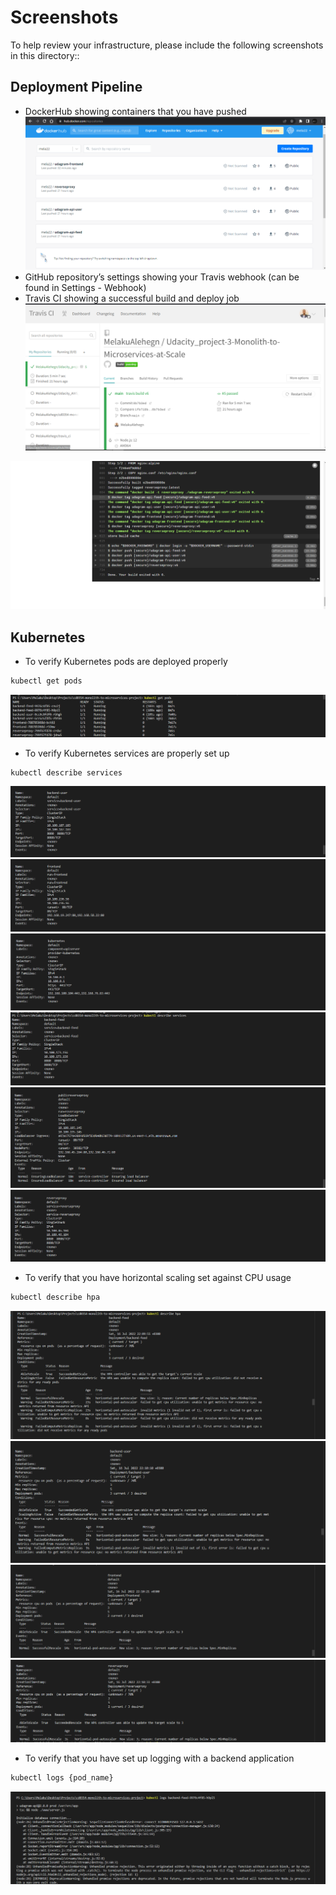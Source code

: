 # Screenshots
To help review your infrastructure, please include the following screenshots in this directory::

## Deployment Pipeline
* DockerHub showing containers that you have pushed
![Dockerhub](DockerhubFinala.PNG)
* GitHub repository’s settings showing your Travis webhook (can be found in Settings - Webhook)
* Travis CI showing a successful build and deploy job
![Travis success](travisbuildsuccess.PNG)

![Travisbuild](TravisCIbuiltandpush.PNG)

## Kubernetes
* To verify Kubernetes pods are deployed properly
```bash
kubectl get pods
```
![getpods](kbctlgetpods.PNG)
* To verify Kubernetes services are properly set up
```bash
kubectl describe services
```
![user](describeservice1.PNG)
![frontend](describeservicefrontend.PNG)
![kubernates](describeserviceskubernates.PNG)
![feed](describeservices.PNG)
![publicreverse](describeservicepublicreverseproxy.PNG)
![reverseproxy](describeservicesreverseproxy.PNG)
* To verify that you have horizontal scaling set against CPU usage
```bash
kubectl describe hpa
```
![feedhpa](hpaBackendFeed.PNG)
![userhpa](hpaBackendUser.PNG)
![hpafrontend](hpaFrontend.PNG)
![hpareverseproxy](hpaReverseproxy.PNG)
* To verify that you have set up logging with a backend application
```bash
kubectl logs {pod_name}
```
![podlog](kbctlpodlogs.PNG)

